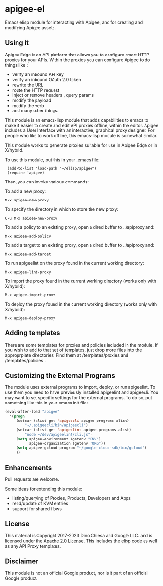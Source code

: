 # apigee-el

Emacs elisp module for interacting with Apigee, and for creating and modifying Apigee assets.

## Using it

Apigee Edge is an API platform that allows you to configure smart HTTP proxies for your APIs.  Within the proxies you can configure Apigee to do things like :
 - verify an inbound API key
 - verify an inbound OAuth 2.0 token
 - rewrite the URL
 - route the HTTP request
 - inject or remove headers , query params
 - modify the payload
 - modify the verb
 - and many other things.

This module is an emacs-lisp module that adds capabilities to emacs to make it easier to create and edit API proxies offline, within the editor. Apigee includes a User Interface with an interactive, graphical proxy designer. For people who like to work offline, this emacs-lisp module is somewhat similar.

This module works to generate proxies suitable for use in Apigee Edge or in X/hybrid.

To use this module, put this in your .emacs file:

```
 (add-to-list 'load-path "~/elisp/apigee")
 (require 'apigee)
```

Then, you can invoke various commands:

To add a new proxy:

    M-x apigee-new-proxy

To specify the directory in which to store the new proxy:

    C-u M-x apigee-new-proxy

To add a policy to an existing proxy, open a dired buffer to ../apiproxy and:

    M-x apigee-add-policy

To add a target to an existing proxy, open a dired buffer to ../apiproxy and:

    M-x apigee-add-target

To run apigeelint on the proxy found in the current working directory:

    M-x apigee-lint-proxy

To import the proxy found in the current working directory (works only with X/hybrid):

    M-x apigee-import-proxy

To deploy the proxy found in the current working directory (works only with X/hybrid):

    M-x apigee-deploy-proxy


## Adding templates

There are some templates for proxies and policies included in the module.
If you wish to add to that set of templates, just drop more files into the approprpiate directories. Find them at <apigee-el>/templates/proxies and
<apigee-el>/templates/policies .

## Customizing the External Programs

The module uses external programs to import, deploy, or run apigeelint.  To use
them you need to have previously installed apigeelint and apigeecli. You may
want to set specific settings for the external programs. To do so, put something
like this in your emacs init file:

```lisp
(eval-after-load "apigee"
  '(progn
     (setcar (alist-get 'apigeecli apigee-programs-alist)
         "~/.apigeecli/bin/apigeecli")
     (setcar (alist-get 'apigeelint apigee-programs-alist)
         "node ~/dev/apigeelint/cli.js")
     (setq apigee-environment (getenv "ENV")
           apigee-organization (getenv "ORG"))
     (setq apigee-gcloud-program "~/google-cloud-sdk/bin/gcloud")
     ))
```


## Enhancements

Pull requests are welcome.

Some ideas for extending this module:

- listing/querying of Proxies, Products, Developers and Apps
- read/update of KVM entries
- support for shared flows


## License

This material is Copyright 2017-2023 Dino Chiesa and Google LLC.
and is licensed under the [Apache 2.0 License](LICENSE). This includes the elisp code as well as any API Proxy templates.


## Disclaimer

This module is not an official Google product, nor is it part of an official Google product.
